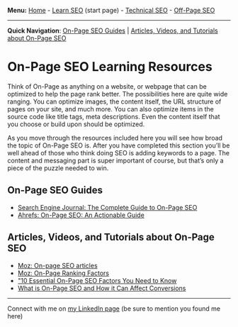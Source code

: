 <b>Menu:</b> <a href="/">Home</a> - <a href="learn-seo">Learn SEO</a> (start page) - <a href="technical-seo">Technical SEO</a> - <a href="off-page-seo">Off-Page SEO</a>
<hr>
<strong>Quick Navigation</strong>: <a href="#on-page-seo-guides">On-Page SEO Guides</a> | <a href="#on-page-seo-tutorials">Articles, Videos, and Tutorials about On-Page SEO</a>

# On-Page SEO Learning Resources

Think of On-Page as anything on a website, or webpage that can be optimized to help the page rank better. The possibilities here are quite wide ranging. You can optimize images, the content itself, the URL structure of pages on your site, and much more. You can also optimize items in the source code like title tags, meta descriptions.    Even the content itself that you choose or build upon should be optimized.

As you move through the resources included here you will see how broad the topic of On-Page SEO is. After you have completed this section you’ll be well ahead of those who think doing SEO is adding keywords to a page. The content and messaging part is super important of course, but that’s only a piece of the puzzle needed to win.

<h2 id="on-page-seo-guides">On-Page SEO Guides</h2>

* <a href="https://www.searchenginejournal.com/on-page-seo/">Search Engine Journal: The Complete Guide to On-Page SEO</a>
* <a href="https://ahrefs.com/blog/on-page-seo/">Ahrefs: On-Page SEO: An Actionable Guide</a>

<h2 id="on-page-seo-tutorials">Articles, Videos, and Tutorials about On-Page SEO</h2>

* <a href="https://moz.com/blog/category/on-page-seo">Moz: On-page SEO articles</a>
* <a href="https://moz.com/learn/seo/on-page-factors">Moz: On-Page Ranking Factors</a>
* <a href="">"10 Essential On-Page SEO Factors You Need to Know
* <a href="https://www.crazyegg.com/blog/seo/on-page/">What is On-Page SEO and How it Can Affect Conversions</a>

<hr>
Connect with me on <a href="https://www.linkedin.com/in/joshhinds">my LinkedIn page</a> (be sure to mention you found me here)
